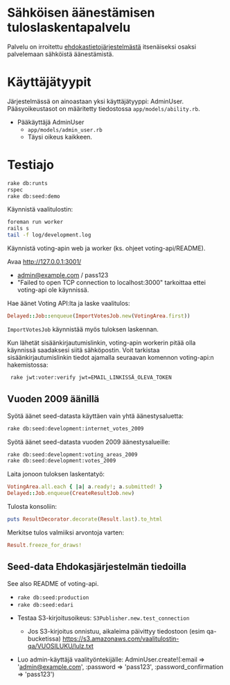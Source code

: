 # Sähköisen äänestämisen tuloslaskentapalvelu

Palvelu on irroitettu [ehdokastietojärjestelmästä](https://github.com/hyy-vaalit/ehdokastiedot)
itsenäiseksi osaksi palvelemaan sähköistä äänestämistä.


# Käyttäjätyypit

Järjestelmässä on ainoastaan yksi käyttäjätyyppi: AdminUser.
Pääsyoikeustasot on määritetty tiedostossa `app/models/ability.rb`.

* Pääkäyttäjä AdminUser
  - `app/models/admin_user.rb`
  - Täysi oikeus kaikkeen.


# Testiajo

```bash
rake db:runts
rspec
rake db:seed:demo
```

Käynnistä vaalitulostin:
```bash
foreman run worker
rails s
tail -f log/development.log
```

Käynnistä voting-apin web ja worker (ks. ohjeet voting-api/README).

Avaa http://127.0.0.1:3001/
* admin@example.com / pass123
* "Failed to open TCP connection to localhost:3000" tarkoittaa ettei voting-api ole käynnissä.

Hae äänet Voting API:lta ja laske vaalitulos:
```ruby
Delayed::Job::enqueue(ImportVotesJob.new(VotingArea.first))
```

`ImportVotesJob` käynnistää myös tuloksen laskennan.


Kun lähetät sisäänkirjautumislinkin, voting-apin workerin pitää olla käynnissä
saadaksesi siitä sähköpostin. Voit tarkistaa sisäänkirjautumislinkin tiedot
ajamalla seuraavan komennon voting-api:n hakemistossa:
```bash
 rake jwt:voter:verify jwt=EMAIL_LINKISSÄ_OLEVA_TOKEN
```

## Vuoden 2009 äänillä
Syötä äänet seed-datasta käyttäen vain yhtä äänestysaluetta:
```bash
rake db:seed:development:internet_votes_2009
```

Syötä äänet seed-datasta vuoden 2009 äänestysalueille:
```bash
rake db:seed:development:voting_areas_2009
rake db:seed:development:votes_2009
```

Laita jonoon tuloksen laskentatyö:
```ruby
VotingArea.all.each { |a| a.ready!; a.submitted! }
Delayed::Job.enqueue(CreateResultJob.new)
```

Tulosta konsoliin:
```ruby
puts ResultDecorator.decorate(Result.last).to_html
```

Merkitse tulos valmiiksi arvontoja varten:
```ruby
Result.freeze_for_draws!
```

## Seed-data Ehdokasjärjestelmän tiedoilla

See also README of voting-api.

- `rake db:seed:production`
- `rake db:seed:edari`

* Testaa S3-kirjoitusoikeus:
`S3Publisher.new.test_connection`
  * Jos S3-kirjoitus onnistuu, aikaleima päivittyy tiedostoon (esim qa-bucketissa)
  https://s3.amazonaws.com/vaalitulostin-qa/VUOSILUKU/lulz.txt

* Luo admin-käyttäjä vaalityöntekijälle:
AdminUser.create!(:email => 'admin@example.com', :password => 'pass123', :password_confirmation => 'pass123')
